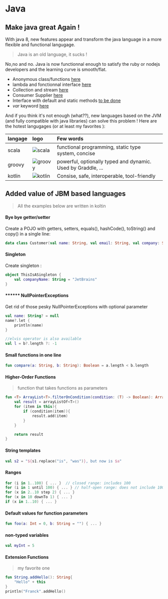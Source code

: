 # Java

## Make java great Again !

With java 8, new features appear and transform the java language in a more flexible and functional langugage.

> Java is an old language, it sucks ! 

No,no and no. Java is now functionnal enough to satisfy the ruby or nodejs developers and the learning curve is smooth/flat.

- Anonymous class/functions [here](https://github.com/canujohann/java-8-features/blob/master/src/jp/alj/LambdaDemonstration.java)
- lambda and fonctionnal interface [here](https://github.com/canujohann/java-8-features/blob/master/src/jp/alj/LambdaDemonstration.java)
- Collection and stream [here](https://github.com/canujohann/java-8-features/blob/master/src/jp/alj/CollectionDemonstration.java)
- Consumer Supplier [here](https://github.com/canujohann/java-8-features/blob/master/src/jp/alj/ConsumerSupplier.java)
- Interface with default and static methods [to be done](https://github.com/canujohann/java-8-features/blob/master/src/jp/alj/ConsumerSupplier.java)
- *var* keyword [here](https://github.com/canujohann/java-8-features/blob/master/src/jp/alj/VarKeyword.java)

And if you think it's not enough (what??), new languages based on the JVM (and fully compatible with java libraries) can solve this problem ! Here are the hotest langugages (or at least my favorites ):

| langage        | logo           |  Few words |
| :------------- |:-------------| :-----|
| scala     | ![scala](https://upload.wikimedia.org/wikipedia/en/8/85/Scala_logo.png)  |  functional programming, static type system, concise|
| groovy      | ![groovy](https://upload.wikimedia.org/wikipedia/commons/thumb/3/36/Groovy-logo.svg/220px-Groovy-logo.svg.png)      |   powerful, optionally typed and dynamic. Used by Graddle, ...   |
| kotlin | ![kotlin](https://upload.wikimedia.org/wikipedia/commons/b/b5/Kotlin-logo.png)      | Consise, safe, interoperable, tool-friendly    |



## Added value of JBM based languages

> All the examples below are written in koltin

#### Bye bye getter/setter

Create a POJO with getters, setters, equals(), hashCode(), toString() and copy() in a single line: 

```kotlin
data class Customer(val name: String, val email: String, val company: String)
```

#### Singleton

Create singleton :

```kotlin
object ThisIsASingleton {
    val companyName: String = "JetBrains"
}
```

#### ****** NullPointerExceptions

Get rid of those pesky NullPointerExceptions with optional parameter

```kotlin
val name: String? = null
name?.let { 
	println(name) 
}

//elvis operator is also available
val l = b?.length ?: -1
```

#### Small functions in one line

```kotlin
fun compare(a: String, b: String): Boolean = a.length < b.length
```

#### Higher-Order Functions

>  function that takes functions as parameters

```kotlin
fun <T> ArrayList<T>.filterOnCondition(condition: (T) -> Boolean): ArrayList<T>{
    val result = arrayListOf<T>()
    for (item in this){
        if (condition(item)){
            result.add(item)
        }
    }

    return result
}
```

#### String templates

```kotlin
val s2 = "${s1.replace("is", "was")}, but now is $a"
```

#### Ranges

```kotlin
for (i in 1..100) { ... }  // closed range: includes 100
for (i in 1 until 100) { ... } // half-open range: does not include 100
for (x in 2..10 step 2) { ... }
for (x in 10 downTo 1) { ... }
if (x in 1..10) { ... }
```

#### Default values for function parameters

```kotlin
fun foo(a: Int = 0, b: String = "") { ... }
```
#### non-typed variables

```kotlin
val myInt = 5
```

#### Extension Functions

> my favorite one

```kotlin
fun String.addHello(): String{ 
	"Hello" + this
}
println("Franck".addHello()
```


